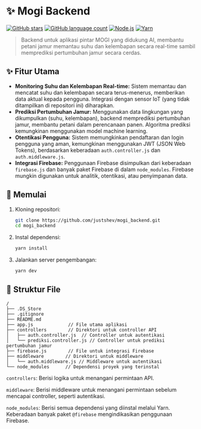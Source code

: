 # ✨ Mogi Backend

[![GitHub stars](https://img.shields.io/github/stars/justshev/mogi_backend?style=flat-square)](https://github.com/justshev/mogi_backend)
[![GitHub language count](https://img.shields.io/github/languages/count/justshev/mogi_backend?style=flat-square)](https://github.com/justshev/mogi_backend)
[![Node.js](https://img.shields.io/badge/node.js-v16+-brightgreen.svg?style=flat-square)](https://nodejs.org/en/)
[![Yarn](https://img.shields.io/badge/yarn-1.22+-blue.svg?style=flat-square)](https://yarnpkg.com/)


> Backend untuk aplikasi pintar MOGI yang didukung AI, membantu petani jamur memantau suhu dan kelembapan secara real-time sambil memprediksi pertumbuhan jamur secara cerdas.

## ✨ Fitur Utama

* **Monitoring Suhu dan Kelembapan Real-time:**  Sistem memantau dan mencatat suhu dan kelembapan secara terus-menerus, memberikan data aktual kepada pengguna.  Integrasi dengan sensor IoT (yang tidak ditampilkan di repositori ini) diharapkan.
* **Prediksi Pertumbuhan Jamur:** Menggunakan data lingkungan yang dikumpulkan (suhu, kelembapan), backend memprediksi pertumbuhan jamur, membantu petani dalam perencanaan panen.  Algoritma prediksi kemungkinan menggunakan model machine learning.
* **Otentikasi Pengguna:**  Sistem memungkinkan pendaftaran dan login pengguna yang aman, kemungkinan menggunakan JWT (JSON Web Tokens), berdasarkan keberadaan `auth.controller.js` dan `auth.middleware.js`.
* **Integrasi Firebase:** Penggunaan Firebase disimpulkan dari keberadaan `firebase.js` dan banyak paket Firebase di dalam `node_modules`.  Firebase mungkin digunakan untuk analitik, otentikasi, atau penyimpanan data.



## 🚀 Memulai

1. Kloning repositori:
   ```bash
   git clone https://github.com/justshev/mogi_backend.git
   cd mogi_backend
   ```
2. Instal dependensi:
   ```bash
   yarn install
   ```
3. Jalankan server pengembangan:
   ```bash
   yarn dev
   ```


## 📂 Struktur File

```
/
├── .DS_Store
├── .gitignore
├── README.md
├── app.js             // File utama aplikasi
├── controllers        // Direktori untuk controller API
│   ├── auth.controller.js  // Controller untuk autentikasi
│   └── prediksi.controller.js // Controller untuk prediksi pertumbuhan jamur
├── firebase.js        // File untuk integrasi Firebase
├── middleware        // Direktori untuk middleware
│   └── auth.middleware.js // Middleware untuk autentikasi
└── node_modules      // Dependensi proyek yang terinstal
```

`controllers`: Berisi logika untuk menangani permintaan API.

`middleware`: Berisi middleware untuk menangani permintaan sebelum mencapai controller, seperti autentikasi.

`node_modules`: Berisi semua dependensi yang diinstal melalui Yarn.  Keberadaan banyak paket `@firebase` mengindikasikan penggunaan Firebase.
